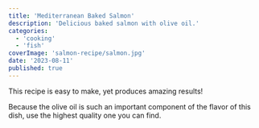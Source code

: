 ```yaml
---
title: 'Mediterranean Baked Salmon'
description: 'Delicious baked salmon with olive oil.'
categories:
  - 'cooking'
  - 'fish'
coverImage: 'salmon-recipe/salmon.jpg'
date: '2023-08-11'
published: true
---
```


This recipe is easy to make, yet produces amazing results!

Because the olive oil is such an important component of the flavor of this dish, use the highest quality one you can find.

<script>
    import RecipeCard from '$lib/components/usables/RecipeCard/RecipeCard.svelte';

    const ingredients = [
		{
			title: 'Salmon',
			list: [
				{ quantity: 2.25, unit: 'teaspoons', item: 'yeast' },
				{ quantity: 1, item: 'pepper' },
				{ quantity: 0.5, item: 'red onion', note: ', sliced' },
				{ item: 'Extra Virgin Olive Oil' },
				{ quantity: 0.25, unit: 'cup', item: 'wheat flour' },
				{ quantity: 1, unit: 'pound', item: 'pound' },
			],
		},
		{
			title: 'Sauce',
			list: [
				{ quantity: 0.33, unit: 'cup', item: 'whole milk' },
				{ quantity: 2.25, unit: 'teaspoons', item: 'yeast' },
				{ quantity: 0.5, unit: 'cup', item: 'yogurt' },
			],
		},
	];

    const steps = [
		{ emphasis: 'Prepare the sauce:', description: 'Whisk the milk, yeast, and yogurt in a bowl.' },
		'Prepare a sheet pan lined with a large piece of foil (should be large enough to fold over salmon). Brush the top of the foil with extra virgin olive oil.',
		{
			emphasis: 'Prepare the salmon:',
			description:
				'Now, pat salmon dry and season well on both sides with kosher salt. Place it on the foiled sheetpan. Top with lemon garlic sauce (make sure to spread the sauce evenly.)',
		},
		'Fold foil over the salmon (seam-side up). Bake for 15 to 20 minutes until salmon is almost completely cooked through at the thickest part (cooking time will vary based on the thickness of your fish. If your salmon is thinner, check several minutes early to ensure your salmon does not overcook. If your piece is very thick, 1 ½ or more inches, it may take a bit longer.)',
		{
			emphasis: 'Bake:',
			description:
				' Carefully remove from oven and open foil to uncover the top of the salmon. Place under the broiler briefly, about 3 minutes or so. Watch closely as it broils to make sure it doesn’t overcook and the garlic does not burn).',
		},
	];
</script>

<RecipeCard
    img="salmon-recipe/salmon.jpg"
    title="Mediterranean Baked Salmon"
    description="This Lemon Garlic Salmon Recipe makes tender, perfectly flaky baked salmon while lemon garlic sauce with olive oil hits all the right flavor notes. It's Mediterranean Diet friendly and gluten free."
    prepTime="{15}"
    cookTime="{30}"
    result="2 servings"
    ingredients="{ingredients}"
    steps="{steps}"
/>
